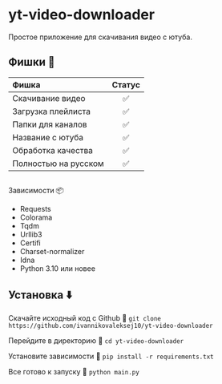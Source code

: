# yt-video-downloader
Простое приложение для скачивания видео с ютуба.

## Фишки 💫

| Фишка                  | Статус |
| :--------------------- | :----: |
| Скачивание видео       |   ✅    |
| Загрузка плейлиста     |   ✅    |
| Папки для каналов      |   ✅    |
| Название с ютуба       |   ✅    |
| Обработка качества     |   ✅    |
| Полностью на русском   |   ✅    |

##
 Зависимости 📦

- Requests
- Colorama
- Tqdm
- Urllib3
- Certifi
- Charset-normalizer
- Idna
- Python 3.10 или новее

## Установка ⬇️

Скачайте исходный код с Github 💾
`git clone https://github.com/ivannikovaleksej10/yt-video-downloader`

Перейдите в директорию 📁
`cd yt-video-downloader`

Установите зависимости 🔽
`pip install -r requirements.txt`

Все готово к запуску 🎉
`python main.py`
